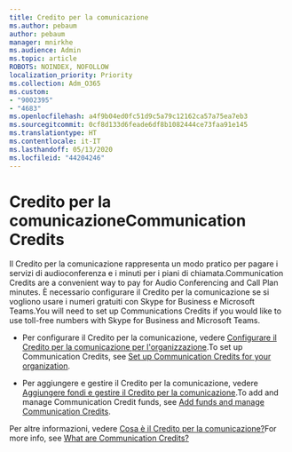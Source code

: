 ```yaml
---
title: Credito per la comunicazione
ms.author: pebaum
author: pebaum
manager: mnirkhe
ms.audience: Admin
ms.topic: article
ROBOTS: NOINDEX, NOFOLLOW
localization_priority: Priority
ms.collection: Adm_O365
ms.custom:
- "9002395"
- "4683"
ms.openlocfilehash: a4f9b04ed0fc51d9c5a79c12162ca57a75ea7eb3
ms.sourcegitcommit: 0cf8d133d6feade6df8b1082444ce73faa91e145
ms.translationtype: HT
ms.contentlocale: it-IT
ms.lasthandoff: 05/13/2020
ms.locfileid: "44204246"
---
```

# <a name="communication-credits"></a><span data-ttu-id="62d46-102">Credito per la comunicazione</span><span class="sxs-lookup"><span data-stu-id="62d46-102">Communication Credits</span></span>

<span data-ttu-id="62d46-103">Il Credito per la comunicazione rappresenta un modo pratico per pagare i servizi di audioconferenza e i minuti per i piani di chiamata.</span><span class="sxs-lookup"><span data-stu-id="62d46-103">Communication Credits are a convenient way to pay for Audio Conferencing and Call Plan minutes.</span></span> <span data-ttu-id="62d46-104">È necessario configurare il Credito per la comunicazione se si vogliono usare i numeri gratuiti con Skype for Business e Microsoft Teams.</span><span class="sxs-lookup"><span data-stu-id="62d46-104">You will need to set up Communications Credits if you would like to use toll-free numbers with Skype for Business and Microsoft Teams.</span></span>

- <span data-ttu-id="62d46-105">Per configurare il Credito per la comunicazione, vedere [Configurare il Credito per la comunicazione per l'organizzazione](https://docs.microsoft.com/microsoftteams/set-up-communications-credits-for-your-organization).</span><span class="sxs-lookup"><span data-stu-id="62d46-105">To set up Communication Credits, see [Set up Communication Credits for your organization](https://docs.microsoft.com/microsoftteams/set-up-communications-credits-for-your-organization).</span></span> 

- <span data-ttu-id="62d46-106">Per aggiungere e gestire il Credito per la comunicazione, vedere [Aggiungere fondi e gestire il Credito per la comunicazione](https://docs.microsoft.com/microsoftteams/add-funds-and-manage-communications-credits).</span><span class="sxs-lookup"><span data-stu-id="62d46-106">To add and manage Communication Credit funds, see [Add funds and manage Communication Credits](https://docs.microsoft.com/microsoftteams/add-funds-and-manage-communications-credits).</span></span> 

<span data-ttu-id="62d46-107">Per altre informazioni, vedere [Cosa è il Credito per la comunicazione?](https://docs.microsoft.com/microsoftteams/what-are-communications-credits)</span><span class="sxs-lookup"><span data-stu-id="62d46-107">For more info, see [What are Communication Credits?](https://docs.microsoft.com/microsoftteams/what-are-communications-credits)</span></span>
